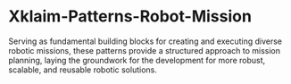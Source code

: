 # Xklaim-Patterns-Robot-Mission
Serving as fundamental building blocks for creating and executing diverse robotic missions, these patterns provide a structured approach to mission planning, laying the groundwork for the development for more robust, scalable, and reusable robotic solutions.
